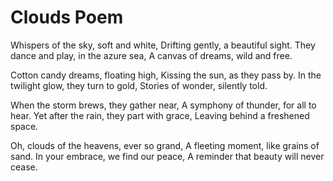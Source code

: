 # Clouds Poem

Whispers of the sky, soft and white,
Drifting gently, a beautiful sight.
They dance and play, in the azure sea,
A canvas of dreams, wild and free.

Cotton candy dreams, floating high,
Kissing the sun, as they pass by.
In the twilight glow, they turn to gold,
Stories of wonder, silently told.

When the storm brews, they gather near,
A symphony of thunder, for all to hear.
Yet after the rain, they part with grace,
Leaving behind a freshened space.

Oh, clouds of the heavens, ever so grand,
A fleeting moment, like grains of sand.
In your embrace, we find our peace,
A reminder that beauty will never cease.